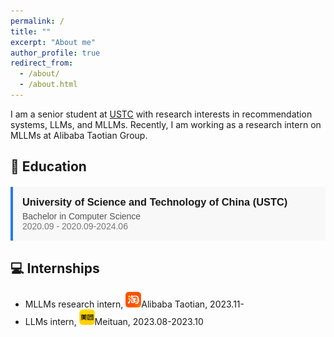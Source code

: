 ```yaml
---
permalink: /
title: ""
excerpt: "About me"
author_profile: true
redirect_from: 
  - /about/
  - /about.html
---
```


I am a senior student at [USTC](https://en.ustc.edu.cn/) with research interests in recommendation systems, LLMs, and MLLMs. Recently, I am working as a research intern on MLLMs at Alibaba Taotian Group.

## 📖 Education
<div style="border-left: 4px solid #2a7ae2; background-color: #f8f8f8; padding: 15px; margin-top: 20px; font-family: sans-serif;">
  <h3 style="margin: 0; margin-bottom: 5px; font-weight: bold;">University of Science and Technology of China (USTC)</h3>
  <p style="margin: 0; color: #555;">Bachelor in Computer Science</p>
  <p style="margin: 0; color: #777;">2020.09 - 2020.09-2024.06</p>
</div>

## 💻 Internships
* MLLMs research intern, <img src="../images/taotian.png" alt="Taotian" width="25" height="25" />Alibaba Taotian, 2023.11-
* LLMs intern, <img src="../images/meituan.png" alt="Meituan" width="25" height="25" />Meituan, 2023.08-2023.10
